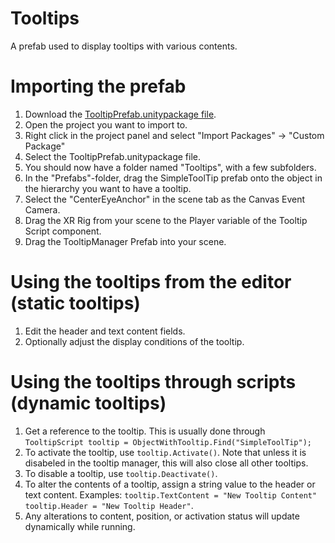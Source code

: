 # Tooltips
A prefab used to display tooltips with various contents.

# Importing the prefab
1. Download the [TooltipPrefab.unitypackage file](/TooltipPrefab.unitypackage).
2. Open the project you want to import to.
3. Right click in the project panel and select "Import Packages" -> "Custom Package"
4. Select the TooltipPrefab.unitypackage file.
5. You should now have a folder named "Tooltips", with a few subfolders.
6. In the "Prefabs"-folder, drag the SimpleToolTip prefab onto the object in the hierarchy you want to have a tooltip.
7. Select the "CenterEyeAnchor" in the scene tab as the Canvas Event Camera.
8. Drag the XR Rig from your scene to the Player variable of the Tooltip Script component.
9. Drag the TooltipManager Prefab into your scene.

# Using the tooltips from the editor (static tooltips)
1. Edit the header and text content fields.
2. Optionally adjust the display conditions of the tooltip.

# Using the tooltips through scripts (dynamic tooltips)
1. Get a reference to the tooltip. This is usually done through `TooltipScript tooltip = ObjectWithTooltip.Find("SimpleToolTip");`
2. To activate the tooltip, use `tooltip.Activate()`. Note that unless it is disabeled in the tooltip manager, this will also close all other tooltips.
3. To disable a tooltip, use `tooltip.Deactivate()`.
4. To alter the contents of a tooltip, assign a string value to the header or text content. Examples: `tooltip.TextContent = "New Tooltip Content"` `tooltip.Header = "New Tooltip Header"`.
5. Any alterations to content, position, or activation status will update dynamically while running.